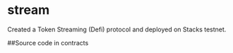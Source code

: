 # stream
Created a Token Streaming (Defi) protocol and deployed on Stacks testnet.

##Source code in contracts
